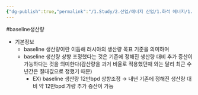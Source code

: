 ```yaml
---
{"dg-publish":true,"permalink":"/1.Study/2.산업/에너지 산업/1.화석 에너지/1.정유화학/INFO_정유, 기타에너지/baseline 생산량/","created":"2024-11-20T21:02:28.314+09:00","updated":"2025-06-26T17:34:37.286+09:00"}
---
```


#baseline생산량

- 기본정보
	- baseline 생산량이란 이듬해 러시아의 생산량 목표 기준을 의미하며
	- baseline 생산량 상향 조정했다는 것은 기존에 정해진 생산량 대비 추가 증산이 가능하다는 것을 의미한다(감산량을 과거 비율로 적용했던때 와는 달리 최근 수년간은 절대값으로 정했기 때문)
		- EX) baseline 생산량 12만bpd 상향조정 → 내년 기존에 정해진 생산량 대비 약 12만bpd 가량 추가 증산이 가능